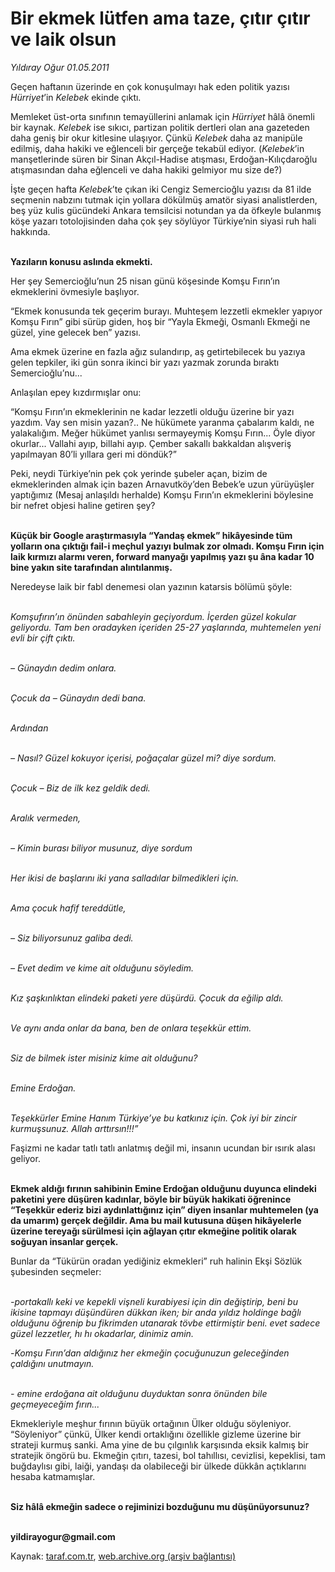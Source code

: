 # Bir ekmek lütfen ama taze, çıtır çıtır ve laik olsun

*Yıldıray Oğur 01.05.2011*

<div class="yazi"><p>Geçen haftanın üzerinde en çok konuşulmayı hak eden politik yazısı <i>Hürriyet</i>’in <i>Kelebek</i> ekinde çıktı. </p>
<p>Memleket üst-orta sınıfının temayüllerini anlamak için <i>Hürriyet</i> hâlâ önemli bir kaynak. <i>Kelebek</i> ise sıkıcı, partizan politik dertleri olan ana gazeteden daha geniş bir okur kitlesine ulaşıyor. Çünkü <i>Kelebek</i> daha az manipüle edilmiş, daha hakiki ve eğlenceli bir gerçeğe tekabül ediyor. (<i>Kelebek</i>’in manşetlerinde süren bir Sinan Akçıl-Hadise atışması, Erdoğan-Kılıçdaroğlu atışmasından daha eğlenceli ve daha hakiki gelmiyor mu size de?)</p>
<p>İşte geçen hafta <i>Kelebek</i>’te çıkan iki Cengiz Semercioğlu yazısı da 81 ilde seçmenin nabzını tutmak için yollara dökülmüş amatör siyasi analistlerden, beş yüz kulis gücündeki Ankara temsilcisi notundan ya da öfkeyle bulanmış köşe yazarı totolojisinden daha çok şey söylüyor Türkiye’nin siyasi ruh hali hakkında.</p>
<p><b><br/>Yazıların konusu aslında ekmekti.</b></p>
<p>Her şey Semercioğlu’nun 25 nisan günü köşesinde Komşu Fırın’ın ekmeklerini övmesiyle başlıyor.</p>
<p>“Ekmek konusunda tek geçerim burayı. Muhteşem lezzetli ekmekler yapıyor Komşu Fırın” gibi sürüp giden, hoş bir “Yayla Ekmeği, Osmanlı Ekmeği ne güzel, yine gelecek ben” yazısı.</p>
<p>Ama ekmek üzerine en fazla ağız sulandırıp, aş getirtebilecek bu yazıya gelen tepkiler, iki gün sonra ikinci bir yazı yazmak zorunda bıraktı Semercioğlu’nu...</p>
<p>Anlaşılan epey kızdırmışlar onu:</p>
<p>“Komşu Fırın’ın ekmeklerinin ne kadar lezzetli olduğu üzerine bir yazı yazdım. Vay sen misin yazan?.. Ne hükümete yaranma çabalarım kaldı, ne yalakalığım. Meğer hükümet yanlısı sermayeymiş Komşu Fırın... Öyle diyor okurlar... Vallahi ayıp, billahi ayıp. Çember sakallı bakkaldan alışveriş yapılmayan 80’li yıllara geri mi döndük?”</p>
<p>Peki, neydi Türkiye’nin pek çok yerinde şubeler açan, bizim de ekmeklerinden almak için bazen Arnavutköy’den Bebek’e uzun yürüyüşler yaptığımız (Mesaj anlaşıldı herhalde) Komşu Fırın’ın ekmeklerini böylesine bir nefret objesi haline getiren şey?</p>
<p><b><br/>Küçük bir Google araştırmasıyla “Yandaş ekmek” hikâyesinde tüm yolların ona çıktığı fail-i meçhul yazıyı bulmak zor olmadı. Komşu Fırın için laik kırmızı alarmı veren, forward manyağı yapılmış yazı şu âna kadar 10 bine yakın site tarafından alıntılanmış.</b></p>
<p>Neredeyse laik bir fabl denemesi olan yazının katarsis bölümü şöyle: </p>
<p><i><br/>Komşufırın’ın önünden sabahleyin geçiyordum. İçerden güzel kokular geliyordu. Tam ben oradayken içeriden 25-27 yaşlarında, muhtemelen yeni evli bir çift çıktı.</i></p>
<p><i><br/>– Günaydın dedim onlara.</i></p>
<p><i><br/>Çocuk da </i><i>– Günaydın dedi bana.</i></p>
<p><i><br/>Ardından</i></p>
<p><i><br/>–</i> <i>Nasıl? Güzel kokuyor içerisi, poğaçalar güzel mi? diye sordum.</i></p>
<p><i><br/>Çocuk </i><i>– Biz de ilk kez geldik dedi.</i></p>
<p><i><br/>Aralık vermeden,</i></p>
<p><i><br/>– Kimin burası biliyor musunuz, diye sordum</i></p>
<p><i><br/>Her ikisi de başlarını iki yana salladılar bilmedikleri için.</i></p>
<p><i><br/>Ama çocuk hafif tereddütle,</i></p>
<p><i><br/>– Siz biliyorsunuz galiba dedi.</i></p>
<p><i><br/>– Evet dedim ve kime ait olduğunu söyledim.</i></p>
<p><i><br/>Kız şaşkınlıktan elindeki paketi yere düşürdü. Çocuk da eğilip aldı.</i></p>
<p><i><br/>Ve aynı anda onlar da bana, ben de onlara teşekkür ettim.</i></p>
<p><i><br/>Siz de bilmek ister misiniz kime ait olduğunu?</i></p>
<p><i><br/>Emine Erdoğan.</i></p>
<p><i><br/>Teşekkürler Emine Hanım Türkiye’ye bu katkınız için. Çok iyi bir zincir kurmuşsunuz. Allah arttırsın!!!”</i></p>
<p>Faşizmi ne kadar tatlı tatlı anlatmış değil mi, insanın ucundan bir ısırık alası geliyor. </p>
<p><b><br/>Ekmek aldığı fırının sahibinin Emine Erdoğan olduğunu duyunca elindeki paketini yere düşüren kadınlar, böyle bir büyük hakikati öğrenince “Teşekkür ederiz bizi aydınlattığınız için” diyen insanlar muhtemelen (ya da umarım) gerçek değildir. Ama bu mail kutusuna düşen hikâyelerle üzerine tereyağı sürülmesi için ağlayan çıtır ekmeğine politik olarak soğuyan insanlar gerçek.</b></p>
<p>Bunlar da “Tükürün oradan yediğiniz ekmekleri” ruh halinin Ekşi Sözlük şubesinden seçmeler: </p>
<p><i><br/>-portakallı keki ve kepekli vişneli kurabiyesi için din değiştirip, beni bu ikisine tapmayı düşündüren dükkan iken; bir anda </i><i>yıldız holdinge bağlı olduğunu öğrenip bu fikrimden utanarak tövbe ettirmiştir beni. evet sadece güzel lezzetler, hı hı okadarlar, dinimiz amin.</i></p>
<p>-<i>Komşu Fırın’dan aldığınız her ekmeğin çocuğunuzun geleceğinden çaldığını unutmayın.</i></p>
<p><i><br/>- emine erdoğana ait olduğunu duyduktan sonra önünden bile geçmeyeceğim fırın...</i></p>
<p>Ekmekleriyle meşhur fırının büyük ortağının Ülker olduğu söyleniyor. “Söyleniyor” çünkü, Ülker kendi ortaklığını özellikle gizleme üzerine bir strateji kurmuş sanki. Ama yine de bu çılgınlık karşısında eksik kalmış bir stratejik öngörü bu. Ekmeğin çıtırı, tazesi, bol tahıllısı, cevizlisi, kepeklisi, tam buğdaylısı gibi, laiği, yandaşı da olabileceği bir ülkede dükkân açtıklarını hesaba katmamışlar.</p>
<p><b><br/>Siz hâlâ ekmeğin sadece o rejiminizi bozduğunu mu düşünüyorsunuz?</b></p>
<p><b><br/>yildirayogur@gmail.com</b></p>
</div>

Kaynak: [taraf.com.tr](http://www.taraf.com.tr/yildiray-ogur/makale-bir-ekmek-lutfen-ama-taze-citir-citir-ve-laik.htm), [web.archive.org (arşiv bağlantısı)](http://web.archive.org/web/20130709185340/http://www.taraf.com.tr/yildiray-ogur/makale-bir-ekmek-lutfen-ama-taze-citir-citir-ve-laik.htm)
